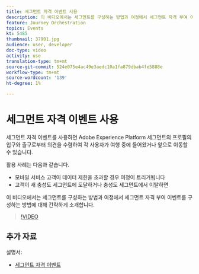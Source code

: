 ```yaml
---
title: 세그먼트 자격 이벤트 사용
description: 이 비디오에서는 세그먼트를 구성하는 방법과 여정에서 세그먼트 자격 부여 이벤트를 구성하는 방법에 대해 간략하게 소개합니다.
feature: Journey Orchestration
topics: Events
kt: 5485
thumbnail: 37901.jpg
audience: user, developer
doc-type: video
activity: use
translation-type: tm+mt
source-git-commit: 524e075e4ac49e3aedc10a1fa879dbab4fe5888e
workflow-type: tm+mt
source-wordcount: '139'
ht-degree: 1%

---
```



# 세그먼트 자격 이벤트 사용

세그먼트 자격 이벤트를 사용하면 Adobe Experience Platform 세그먼트의 프로필의 입구와 출구로부터 의견을 수렴하여 각 사용자가 여행 중에 들어왔거나 앞으로 이동할 수 있습니다.

활용 사례는 다음과 같습니다.

* 모바일 서비스 고객이 데이터 제한을 초과할 경우 여정이 트리거됩니다
* 고객이 새 충성도 세그먼트에 도달하거나 충성도 세그먼트에서 이탈하면

이 비디오에서는 세그먼트를 구성하는 방법과 여정에서 세그먼트 자격 부여 이벤트를 구성하는 방법에 대해 간략하게 소개합니다.

>[!VIDEO](https://video.tv.adobe.com/v/37901?quality=12)

## 추가 자료

설명서:

* [세그먼트 자격 이벤트](https://docs.adobe.com/content/help/en/journeys/using/building-journeys/about-journey-building/events-activities/segment-qualification-events.html)
